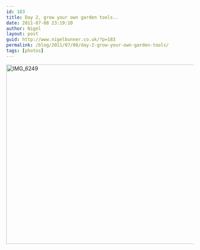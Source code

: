 ```yaml
---
id: 183
title: Day 2, grow your own garden tools..
date: 2011-07-08 23:19:10
author: Nigel
layout: post
guid: http://www.nigelbunner.co.uk/?p=183
permalink: /blog/2011/07/08/day-2-grow-your-own-garden-tools/
tags: [photos]
---
```

[<img src="http://farm7.static.flickr.com/6127/5916951472_0a851b17e0_z.jpg" width="640" height="480" alt="IMG_6249" />](http://www.flickr.com/photos/icklephotos/5916951472/ "IMG_6249 by icle fotos, on Flickr")